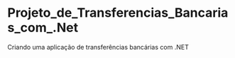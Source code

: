 # Projeto_de_Transferencias_Bancarias_com_.Net
Criando uma aplicação de transferências bancárias com .NET
